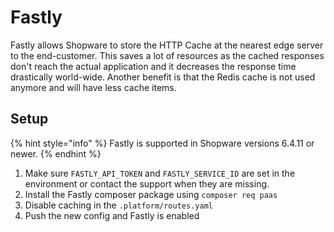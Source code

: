 # Fastly

Fastly allows Shopware to store the HTTP Cache at the nearest edge server to the end-customer. This saves a lot of resources as the cached responses don't reach the actual application and it decreases the response time drastically world-wide. Another benefit is that the Redis cache is not used anymore and will have less cache items.

## Setup

{% hint style="info" %}
Fastly is supported in Shopware versions 6.4.11 or newer.
{% endhint %}

1. Make sure `FASTLY_API_TOKEN` and `FASTLY_SERVICE_ID` are set in the environment or contact the support when they are missing.
1. Install the Fastly composer package using `composer req paas`
1. Disable caching in the `.platform/routes.yaml`
1. Push the new config and Fastly is enabled
